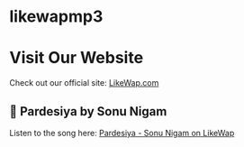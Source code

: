 # likewapmp3
# Visit Our Website

Check out our official site: [LikeWap.com](https://likewap.com)
## 🎵 Pardesiya by Sonu Nigam

Listen to the song here: [Pardesiya - Sonu Nigam on LikeWap](https://likewap.com/music/pardesiya-sonu-nigam-krishnakali-saha)
